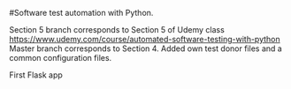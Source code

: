 #Software test automation with Python.

Section 5 branch corresponds to Section 5 of Udemy class https://www.udemy.com/course/automated-software-testing-with-python
Master branch corresponds to Section 4.
Added own test donor files and a common configuration files.

First Flask app
